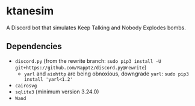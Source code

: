 # ktanesim

A Discord bot that simulates Keep Talking and Nobody Explodes bombs.

## Dependencies

- `discord.py` (from the rewrite branch: `sudo pip3 install -U git+https://github.com/Rapptz/discord.py@rewrite`)
  - `yarl` and `aiohttp` are being obnoxious, downgrade `yarl`: `sudo pip3 install 'yarl<1.2'`
- `cairosvg`
- `sqlite3` (minimum version 3.24.0)
- `Wand`
